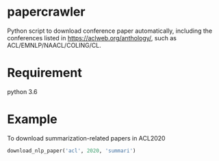 # papercrawler
Python script to download conference paper automatically, including the conferences listed in https://aclweb.org/anthology/, such as ACL/EMNLP/NAACL/COLING/CL.

# Requirement
python 3.6

# Example
To download summarization-related papers in ACL2020
```python
download_nlp_paper('acl', 2020, 'summari')
```

